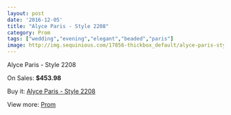 ```yaml
---
layout: post
date: '2016-12-05'
title: "Alyce Paris - Style 2208"
category: Prom
tags: ["wedding","evening","elegant","beaded","paris"]
image: http://img.sequinious.com/17856-thickbox_default/alyce-paris-style-2208.jpg
---
```

Alyce Paris - Style 2208

On Sales: **$453.98**
<a href="https://www.sequinious.com/prom/8387-alyce-paris-style-2208.html"><amp-img layout="responsive" width="600" height="600" src="//img.sequinious.com/17856-thickbox_default/alyce-paris-style-2208.jpg" alt="Alyce Paris - Style 2208 0" /></a>
<a href="https://www.sequinious.com/prom/8387-alyce-paris-style-2208.html"><amp-img layout="responsive" width="600" height="600" src="//img.sequinious.com/17857-thickbox_default/alyce-paris-style-2208.jpg" alt="Alyce Paris - Style 2208 1" /></a>

Buy it: [Alyce Paris - Style 2208](https://www.sequinious.com/prom/8387-alyce-paris-style-2208.html "Alyce Paris - Style 2208")

View more: [Prom](https://www.sequinious.com/7-prom "Prom")